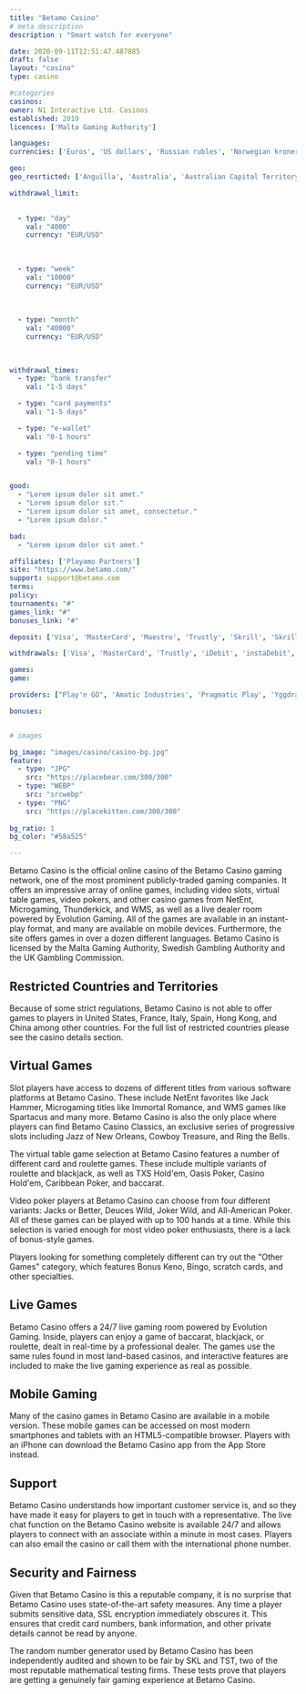```yaml
---
title: "Betamo Casino"
# meta description
description : "Smart watch for everyone"

date: 2020-09-11T12:51:47.487885
draft: false
layout: "casino" 
type: casino

#categories
casinos: 
owner: N1 Interactive Ltd. Casinos
established: 2019
licences: ['Malta Gaming Authority']

languages: 
currencies: ['Euros', 'US dollars', 'Russian rubles', 'Norwegian kroner', 'New Zealand dollars', 'Canadian dollars', 'Polish zlotys']

geo: 
geo_resrticted: ['Anguilla', 'Australia', 'Australian Capital Territory', 'New South Wales', 'Northern Territory', 'Queensland', 'South Australia', 'Tasmania', 'Victoria', 'Western Australia', 'Belarus', 'Belgium', 'Czech Republic', 'Estonia', 'France', 'French Guiana', 'French Polynesia', 'Germany', 'Schleswig-Holstein', 'Guadeloupe', 'Italy', 'Latvia', 'Lithuania', 'Martinique', 'Mayotte', 'New Caledonia', 'Puerto Rico', 'Romania', 'Réunion', 'Saint Martin', 'Slovakia', 'Slovenia', 'Spain', 'Sweden', 'Switzerland', 'Turkey', 'United Kingdom', 'United States', 'Alabama', 'Alaska', 'American Samoa', 'Arizona', 'Arkansas', 'California', 'Colorado', 'Connecticut', 'Delaware', 'District of Columbia', 'Florida', 'Georgia(US)', 'Guam', 'Hawaii', 'Idaho', 'Illinois', 'Indiana', 'Iowa', 'Kansas', 'Kentucky', 'Louisiana', 'Maine', 'Maryland', 'Massachusetts', 'Michigan', 'Minnesota', 'Mississippi', 'Missouri', 'Montana', 'Nebraska', 'Nevada', 'New Hampshire', 'New Jersey', 'New Mexico', 'New York', 'North Carolina', 'North Dakota', 'Northern Mariana Islands', 'Ohio', 'Oklahoma', 'Oregon', 'Pennsylvania', 'Rhode Island', 'South Carolina', 'South Dakota', 'Tennessee', 'Texas', 'U.S. Virgin Islands', 'Utah', 'Vermont', 'Virginia', 'Washington', 'West Virginia', 'Wisconsin', 'Wyoming', 'Wallis and Futuna']

withdrawal_limit:

  
  - type: "day"
    val: "4000"
    currency: "EUR/USD"
  
  
  
  - type: "week"
    val: "10000"
    currency: "EUR/USD"
  
  
  
  - type: "month"
    val: "40000"
    currency: "EUR/USD"
  
  

withdrawal_times:
  - type: "bank transfer"
    val: "1-5 days"

  - type: "card payments"
    val: "1-5 days"

  - type: "e-wallet"
    val: "0-1 hours"

  - type: "pending time"
    val: "0-1 hours"


good:
  - "Lorem ipsum dolor sit amet."
  - "Lorem ipsum dolor sit."
  - "Lorem ipsum dolor sit amet, consectetur."
  - "Lorem ipsum dolor."

bad:
  - "Lorem ipsum dolor sit amet."

affiliates: ['Playamo Partners']
site: "https://www.betamo.com/"
support: support@betamo.com
terms:
policy:
tournaments: "#"
games_link: "#"
bonuses_link: "#"

deposit: ['Visa', 'MasterCard', 'Maestro', 'Trustly', 'Skrill', 'Skrill Rapid Transfer', 'Interac', 'iDebit', 'instaDebit', 'Paysafe Card', 'EcoPayz', 'Sofortuberweisung', 'Klarna']

withdrawals: ['Visa', 'MasterCard', 'Trustly', 'iDebit', 'instaDebit', 'EcoPayz', 'Skrill', 'Neteller', 'Bank Wire Transfer']

games: 
game:

providers: ["Play'n GO", 'Amatic Industries', 'Pragmatic Play', 'Yggdrasil Gaming', 'Thunderkick', 'Evolution Gaming', 'Authentic Gaming', 'Booming Games', 'Betsoft', 'Endorphina', 'Ainsworth Gaming Technology', 'Bally', 'Barcrest Games', 'NetEnt', 'NextGen Gaming', 'Quickspin', 'Red7 Mobile', 'SG Gaming', 'WMS', 'Wazdan']

bonuses:


# images

bg_image: "images/casino/casino-bg.jpg"  
feature:
  - type: "JPG" 
    src: "https://placebear.com/300/300"
  - type: "WEBP"
    src: "srcwebp"
  - type: "PNG"
    src: "https://placekitten.com/300/300"  
 
bg_ratio: 1 
bg_color: "#58a525"  

---
```


Betamo Casino is the official online casino of the Betamo Casino gaming network, one of the most prominent publicly-traded gaming companies. It offers an impressive array of online games, including video slots, virtual table games, video pokers, and other casino games from NetEnt, Microgaming, Thunderkick, and WMS, as well as a live dealer room powered by Evolution Gaming. All of the games are available in an instant-play format, and many are available on mobile devices. Furthermore, the site offers games in over a dozen different languages. Betamo Casino is licensed by the Malta Gaming Authority, Swedish Gambling Authority and the UK Gambling Commission.

## Restricted Countries and Territories
Because of some strict regulations, Betamo Casino is not able to offer games to players in United States, France, Italy, Spain, Hong Kong, and China among other countries. For the full list of restricted countries please see the casino details section.

## Virtual Games
Slot players have access to dozens of different titles from various software platforms at Betamo Casino. These include NetEnt favorites like Jack Hammer, Microgaming titles like Immortal Romance, and WMS games like Spartacus and many more. Betamo Casino is also the only place where players can find Betamo Casino Classics, an exclusive series of progressive slots including Jazz of New Orleans, Cowboy Treasure, and Ring the Bells.

The virtual table game selection at Betamo Casino features a number of different card and roulette games. These include multiple variants of roulette and blackjack, as well as TXS Hold'em, Oasis Poker, Casino Hold'em, Caribbean Poker, and baccarat.

Video poker players at Betamo Casino can choose from four different variants: Jacks or Better, Deuces Wild, Joker Wild, and All-American Poker. All of these games can be played with up to 100 hands at a time. While this selection is varied enough for most video poker enthusiasts, there is a lack of bonus-style games.

Players looking for something completely different can try out the "Other Games" category, which features Bonus Keno, Bingo, scratch cards, and other specialties.

## Live Games
Betamo Casino offers a 24/7 live gaming room powered by Evolution Gaming. Inside, players can enjoy a game of baccarat, blackjack, or roulette, dealt in real-time by a professional dealer. The games use the same rules found in most land-based casinos, and interactive features are included to make the live gaming experience as real as possible.

## Mobile Gaming
Many of the casino games in Betamo Casino are available in a mobile version. These mobile games can be accessed on most modern smartphones and tablets with an HTML5-compatible browser. Players with an iPhone can download the Betamo Casino app from the App Store instead.

## Support
Betamo Casino understands how important customer service is, and so they have made it easy for players to get in touch with a representative. The live chat function on the Betamo Casino website is available 24/7 and allows players to connect with an associate within a minute in most cases. Players can also email the casino or call them with the international phone number.

## Security and Fairness
Given that Betamo Casino is this a reputable company, it is no surprise that Betamo Casino uses state-of-the-art safety measures. Any time a player submits sensitive data, SSL encryption immediately obscures it. This ensures that credit card numbers, bank information, and other private details cannot be read by anyone.

The random number generator used by Betamo Casino has been independently audited and shown to be fair by SKL and TST, two of the most reputable mathematical testing firms. These tests prove that players are getting a genuinely fair gaming experience at Betamo Casino.